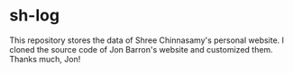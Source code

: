 # sh-log
This repository stores the data of Shree Chinnasamy's personal website. I cloned the source code of Jon Barron's website and customized them. Thanks much, Jon!
